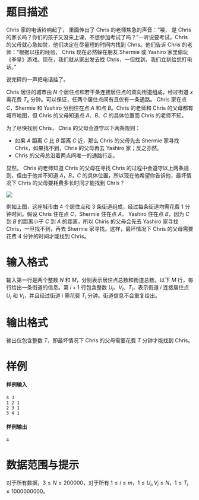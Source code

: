 
# 题目描述

Chris 家的电话铃响起了， 里面传出了 Chris 的老师焦急的声音：“喂， 是 Chris 的家长吗？你们的孩子又没来上课，不想参加考试了吗？”一听说要考试，Chris 的父母就心急如焚，他们决定在尽量短的时间内找到 Chris。他们告诉 Chris 的老师：“根据以往的经验， Chris 现在必然躲在朋友 Shermie 或 Yashiro 家里偷玩《拳皇》游戏。现在，我们就从家出发去找 Chris，一但找到，我们立刻给您打电话。”

说完砰的一声把电话挂了。

Chris 居住的城市由 $N$ 个居住点和若干条连接居住点的双向街道组成，经过街道 $x$ 需花费 $T_x$ 分钟。可以保证，任两个居住点间有且仅有一条通路。 Chris 家在点 $C$，Shermie 和 Yashiro 分别住在点 $A$ 和点 $B$。Chris 的老师和 Chris 的父母都有城市地图，但 Chris 的父母知道点 $A$、$B$、$C$ 的具体位置而 Chris 的老师不知。

为了尽快找到 Chris， Chris 的父母会遵守以下两条规则：

- 如果 $A$ 距离 $C$ 比 $B$ 距离 $C$ 近，那么 Chris 的父母先去 Shermie 家寻找 Chris，如果找不到，Chris 的父母再去 Yashiro 家；反之亦然。
- Chris 的父母总沿着两点间唯一的通路行走。

显然， Chris 的老师知道 Chris 的父母在寻找 Chris 的过程中会遵守以上两条规则，但由于他并不知道 $A$，$B$，$C$ 的具体位置，所以现在他希望你告诉他，最坏情况下 Chris 的父母要耗费多长时间才能找到 Chris？

![](source/guoj/1232/img/aHR0cHM6Ly9pLmxvbGkubmV0LzIwMTkvMDYvMjAvNWQwYjg2YjA3NmRiNTIxMjA5LnBuZw==.png)

例如上图，这座城市由 $4$ 个居住点和 $3$ 条街道组成，经过每条街道均需花费 $1$ 分钟时间。假设 Chris 住在点 $C$，Shermie 住在点 $A$， Yashiro 住在点 $B$，因为 $C$ 到 $B$ 的距离小于 $C$ 到 $A$ 的距离，所以 Chiris 的父母会先去 Yashiro 家寻找 Chris，一旦找不到，再去 Shermie 家寻找。这样，最坏情况下 Chris 的父母需要花费 $4$ 分钟的时间才能找到 Chris。

# 输入格式

输入第一行是两个整数 $N$ 和 $M$，分别表示居住点总数和街道总数。以下 $M$ 行，每行给出一条街道的信息。第 $i+1$ 行包含整数 $U_i$、$V_i$、$T_i$，表示街道 $i$ 连接居住点 $U_i$ 和 $V_i$，并且经过街道 $i$ 需花费 $T_i$ 分钟。街道信息不会重复给出。

# 输出格式

输出仅包含整数 $T$，即最坏情况下 Chris 的父母需要花费 $T$ 分钟才能找到 Chris。

# 样例

#### 样例输入
```plain
4 3
1 2 1
2 3 1
3 4 1
```
#### 样例输出
```plain
4
```

# 数据范围与提示

对于所有数据，$3\le N\le 200000$，对于所有 $1\le i\le m$，$1\le U_i,V_i\le N$，$1\le T_i\le 1000000000$。

